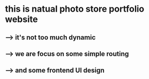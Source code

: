 # this is natual photo store portfolio website
## --> it's not too much dynamic
## --> we are focus on some simple routing 
## --> and some frontend UI design


